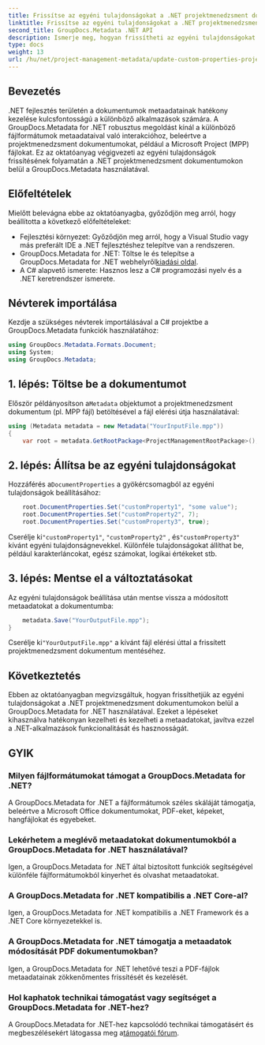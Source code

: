 ```yaml
---
title: Frissítse az egyéni tulajdonságokat a .NET projektmenedzsment dokumentumokban
linktitle: Frissítse az egyéni tulajdonságokat a .NET projektmenedzsment dokumentumokban
second_title: GroupDocs.Metadata .NET API
description: Ismerje meg, hogyan frissítheti az egyéni tulajdonságokat a .NET projektmenedzsment dokumentumokban a GroupDocs.Metadata for .NET használatával. Javítsa a metaadatkezelést alkalmazásaiban.
type: docs
weight: 13
url: /hu/net/project-management-metadata/update-custom-properties-project-management-documents/
---
```

## Bevezetés
.NET fejlesztés területén a dokumentumok metaadatainak hatékony kezelése kulcsfontosságú a különböző alkalmazások számára. A GroupDocs.Metadata for .NET robusztus megoldást kínál a különböző fájlformátumok metaadataival való interakcióhoz, beleértve a projektmenedzsment dokumentumokat, például a Microsoft Project (MPP) fájlokat. Ez az oktatóanyag végigvezeti az egyéni tulajdonságok frissítésének folyamatán a .NET projektmenedzsment dokumentumokon belül a GroupDocs.Metadata használatával.
## Előfeltételek
Mielőtt belevágna ebbe az oktatóanyagba, győződjön meg arról, hogy beállította a következő előfeltételeket:
- Fejlesztési környezet: Győződjön meg arról, hogy a Visual Studio vagy más preferált IDE a .NET fejlesztéshez telepítve van a rendszeren.
-  GroupDocs.Metadata for .NET: Töltse le és telepítse a GroupDocs.Metadata for .NET webhelyről[kiadási oldal](https://releases.groupdocs.com/metadata/net/).
- A C# alapvető ismerete: Hasznos lesz a C# programozási nyelv és a .NET keretrendszer ismerete.

## Névterek importálása
Kezdje a szükséges névterek importálásával a C# projektbe a GroupDocs.Metadata funkciók használatához:
```csharp
using GroupDocs.Metadata.Formats.Document;
using System;
using GroupDocs.Metadata;
```
## 1. lépés: Töltse be a dokumentumot
 Először példányosítson a`Metadata` objektumot a projektmenedzsment dokumentum (pl. MPP fájl) betöltésével a fájl elérési útja használatával:
```csharp
using (Metadata metadata = new Metadata("YourInputFile.mpp"))
{
    var root = metadata.GetRootPackage<ProjectManagementRootPackage>();
```
## 2. lépés: Állítsa be az egyéni tulajdonságokat
 Hozzáférés a`DocumentProperties` a gyökércsomagból az egyéni tulajdonságok beállításához:
```csharp
    root.DocumentProperties.Set("customProperty1", "some value");
    root.DocumentProperties.Set("customProperty2", 7);
    root.DocumentProperties.Set("customProperty3", true);
```
 Cserélje ki`"customProperty1"`, `"customProperty2"` , és`"customProperty3"` kívánt egyéni tulajdonságnevekkel. Különféle tulajdonságokat állíthat be, például karakterláncokat, egész számokat, logikai értékeket stb.
## 3. lépés: Mentse el a változtatásokat
Az egyéni tulajdonságok beállítása után mentse vissza a módosított metaadatokat a dokumentumba:
```csharp
    metadata.Save("YourOutputFile.mpp");
}
```
 Cserélje ki`"YourOutputFile.mpp"` a kívánt fájl elérési úttal a frissített projektmenedzsment dokumentum mentéséhez.

## Következtetés
Ebben az oktatóanyagban megvizsgáltuk, hogyan frissíthetjük az egyéni tulajdonságokat a .NET projektmenedzsment dokumentumokon belül a GroupDocs.Metadata for .NET használatával. Ezeket a lépéseket kihasználva hatékonyan kezelheti és kezelheti a metaadatokat, javítva ezzel a .NET-alkalmazások funkcionalitását és hasznosságát.

## GYIK
### Milyen fájlformátumokat támogat a GroupDocs.Metadata for .NET?
A GroupDocs.Metadata for .NET a fájlformátumok széles skáláját támogatja, beleértve a Microsoft Office dokumentumokat, PDF-eket, képeket, hangfájlokat és egyebeket.
### Lekérhetem a meglévő metaadatokat dokumentumokból a GroupDocs.Metadata for .NET használatával?
Igen, a GroupDocs.Metadata for .NET által biztosított funkciók segítségével különféle fájlformátumokból kinyerhet és olvashat metaadatokat.
### A GroupDocs.Metadata for .NET kompatibilis a .NET Core-al?
Igen, a GroupDocs.Metadata for .NET kompatibilis a .NET Framework és a .NET Core környezetekkel is.
### A GroupDocs.Metadata for .NET támogatja a metaadatok módosítását PDF dokumentumokban?
Igen, a GroupDocs.Metadata for .NET lehetővé teszi a PDF-fájlok metaadatainak zökkenőmentes frissítését és kezelését.
### Hol kaphatok technikai támogatást vagy segítséget a GroupDocs.Metadata for .NET-hez?
 A GroupDocs.Metadata for .NET-hez kapcsolódó technikai támogatásért és megbeszélésekért látogassa meg a[támogatói fórum](https://forum.groupdocs.com/c/metadata/14).